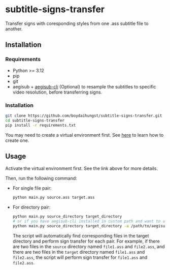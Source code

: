# subtitle-signs-transfer

Transfer signs with coresponding styles from one .ass subtitle file to another.

## Installation

### Requirements

- Python >= 3.12
- pip
- git
- aegisub + [aegisub-cli](https://github.com/HengXin666/aegisub-cli) (Optional) to resample the subtitles to specific video resolution, before transferring signs.

### Installation

```bash
git clone https://github.com/boydaihungst/subtitle-signs-transfer.git
cd subtitle-signs-transfer
pip install -r requirements.txt
```

You may need to create a virtual environment first. See [here](https://python.land/virtual-environments/virtualenv) to learn how to create one.

## Usage

Activate the virtual environment first. See the link above for more details.

Then, run the following command:

- For single file pair:

  ```bash
  python main.py source.ass target.ass
  ```

- For directory pair:

  ```bash
  python main.py source_directory target_directory
  # or if you have aegisub-cli installed in custom path and want to use it for resampling subtitles to target resolution automatically.
  python main.py source_directory target_directory -a /path/to/aegisub-cli
  ```

  The script will automatically find corresponding files in the target directory and perform sign transfer for each pair.
  For example, if there are two files in the `source` directory named `file1.ass` and `file2.ass`, and there are two files in the `target` directory named `file1.ass` and `file2.ass`, the script will perform sign transfer for `file1.ass` and `file2.ass`.
